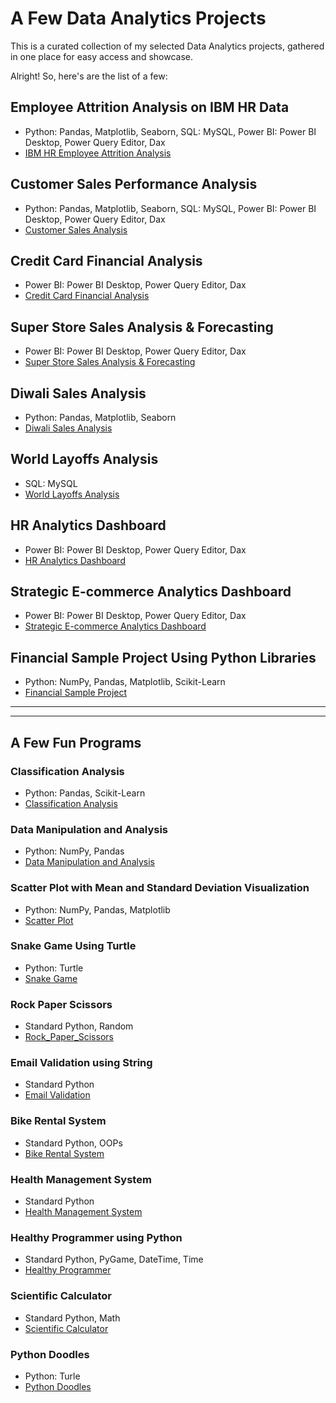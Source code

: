 # A Few Data Analytics Projects
This is a curated collection of my selected Data Analytics projects, gathered in one place for easy access and showcase.

Alright! So, here's are the list of a few:

## Employee Attrition Analysis on IBM HR Data
- Python: Pandas, Matplotlib, Seaborn, SQL: MySQL, Power BI: Power BI Desktop, Power Query Editor, Dax
- [IBM HR Employee Attrition Analysis](https://github.com/nibeditans/Employee-Attrition-Analysis-On-IBM-HR-Data)

## Customer Sales Performance Analysis
- Python: Pandas, Matplotlib, Seaborn, SQL: MySQL, Power BI: Power BI Desktop, Power Query Editor, Dax
- [Customer Sales Analysis](https://github.com/nibeditans/Improved-Version-of-Customer-Sales-Analysis)

## Credit Card Financial Analysis
- Power BI: Power BI Desktop, Power Query Editor, Dax
- [Credit Card Financial Analysis](https://github.com/nibeditans/Credit-Card-Financial-Dashboard)

## Super Store Sales Analysis & Forecasting
- Power BI: Power BI Desktop, Power Query Editor, Dax
- [Super Store Sales Analysis & Forecasting](https://github.com/nibeditans/Super-Store-Sales-Dashboard)

## Diwali Sales Analysis
- Python: Pandas, Matplotlib, Seaborn
- [Diwali Sales Analysis](https://github.com/nibeditans/Diwali-Sales-Analysis)

## World Layoffs Analysis
- SQL: MySQL
- [World Layoffs Analysis](https://github.com/nibeditans/World-Layoffs-Analysis)

## HR Analytics Dashboard
- Power BI: Power BI Desktop, Power Query Editor, Dax
- [HR Analytics Dashboard](https://github.com/nibeditans/HR-Analytics-Dashboard)

## Strategic E-commerce Analytics Dashboard
- Power BI: Power BI Desktop, Power Query Editor, Dax
- [Strategic E-commerce Analytics Dashboard](https://github.com/nibeditans/Strategic-E-commerce-Analytics-Dashboard)

## Financial Sample Project Using Python Libraries
- Python: NumPy, Pandas, Matplotlib, Scikit-Learn
- [Financial Sample Project](https://github.com/nibeditans/Financial-Sample-Project-Using-Python-Libraries)


____________________________________________________________________________________________________
____________________________________________________________________________________________________


## A Few Fun Programs

### Classification Analysis
- Python: Pandas, Scikit-Learn
- [Classification Analysis](https://github.com/nibeditans/Classification-Analysis)

### Data Manipulation and Analysis
- Python: NumPy, Pandas
- [Data Manipulation and Analysis](https://github.com/nibeditans/Data-Manipulation-And-Analysis)

### Scatter Plot with Mean and Standard Deviation Visualization
- Python: NumPy, Pandas, Matplotlib
- [Scatter Plot](https://github.com/nibeditans/Scatter-Plot)

### Snake Game Using Turtle
- Python: Turtle
- [Snake Game](https://github.com/nibeditans/Snake-Game)

### Rock Paper Scissors
- Standard Python, Random
- [Rock_Paper_Scissors](https://github.com/nibeditans/Rock_Paper_Scissors)

### Email Validation using String
- Standard Python
- [Email Validation](https://github.com/nibeditans/Email-Validation-using-String-)

### Bike Rental System
- Standard Python, OOPs
- [Bike Rental System](https://github.com/nibeditans/Bike-Rental-System)

### Health Management System
- Standard Python
- [Health Management System](https://github.com/nibeditans/Health-Management-System)

### Healthy Programmer using Python
- Standard Python, PyGame, DateTime, Time
- [Healthy Programmer](https://github.com/nibeditans/Healthy-Programmer-using-Python)

### Scientific Calculator
- Standard Python, Math 
- [Scientific Calculator](https://github.com/nibeditans/Scientific-Calculator)

### Python Doodles
- Python: Turle
- [Python Doodles](https://github.com/nibeditans/PythonDoodles)
